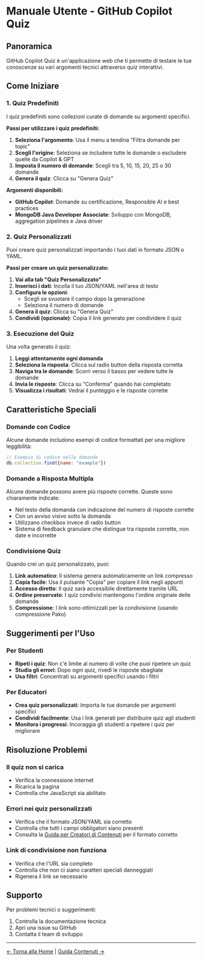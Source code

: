 # Manuale Utente - GitHub Copilot Quiz

## Panoramica

GitHub Copilot Quiz è un'applicazione web che ti permette di testare le tue conoscenze su vari argomenti tecnici attraverso quiz interattivi.

## Come Iniziare

### 1. Quiz Predefiniti

I quiz predefiniti sono collezioni curate di domande su argomenti specifici.

**Passi per utilizzare i quiz predefiniti:**

1. **Seleziona l'argomento**: Usa il menu a tendina "Filtra domande per topic"
2. **Scegli l'origine**: Seleziona se includere tutte le domande o escludere quelle da Copilot & GPT
3. **Imposta il numero di domande**: Scegli tra 5, 10, 15, 20, 25 o 30 domande
4. **Genera il quiz**: Clicca su "Genera Quiz"

**Argomenti disponibili:**
- **GitHub Copilot**: Domande su certificazione, Responsible AI e best practices
- **MongoDB Java Developer Associate**: Sviluppo con MongoDB, aggregation pipelines e Java driver

### 2. Quiz Personalizzati

Puoi creare quiz personalizzati importando i tuoi dati in formato JSON o YAML.

**Passi per creare un quiz personalizzato:**

1. **Vai alla tab "Quiz Personalizzato"**
2. **Inserisci i dati**: Incolla il tuo JSON/YAML nell'area di testo
3. **Configura le opzioni**:
   - Scegli se svuotare il campo dopo la generazione
   - Seleziona il numero di domande
4. **Genera il quiz**: Clicca su "Genera Quiz"
5. **Condividi (opzionale)**: Copia il link generato per condividere il quiz

### 3. Esecuzione del Quiz

Una volta generato il quiz:

1. **Leggi attentamente ogni domanda**
2. **Seleziona la risposta**: Clicca sul radio button della risposta corretta
3. **Naviga tra le domande**: Scorri verso il basso per vedere tutte le domande
4. **Invia le risposte**: Clicca su "Conferma" quando hai completato
5. **Visualizza i risultati**: Vedrai il punteggio e le risposte corrette

## Caratteristiche Speciali

### Domande con Codice

Alcune domande includono esempi di codice formattati per una migliore leggibilità:

```javascript
// Esempio di codice nelle domande
db.collection.find({name: "example"})
```

### Domande a Risposta Multipla

Alcune domande possono avere più risposte corrette. Queste sono chiaramente indicate:
- Nel testo della domanda con indicazione del numero di risposte corrette
- Con un avviso visivo sotto la domanda
- Utilizzano checkbox invece di radio button
- Sistema di feedback granulare che distingue tra risposte corrette, non date e incorrette

### Condivisione Quiz

Quando crei un quiz personalizzato, puoi:
1. **Link automatico**: Il sistema genera automaticamente un link compresso
2. **Copia facile**: Usa il pulsante "Copia" per copiare il link negli appunti
3. **Accesso diretto**: Il quiz sarà accessibile direttamente tramite URL
4. **Ordine preservato**: I quiz condivisi mantengono l'ordine originale delle domande
5. **Compressione**: I link sono ottimizzati per la condivisione (usando compressione Pako)

## Suggerimenti per l'Uso

### Per Studenti
- **Ripeti i quiz**: Non c'è limite al numero di volte che puoi ripetere un quiz
- **Studia gli errori**: Dopo ogni quiz, rivedi le risposte sbagliate
- **Usa filtri**: Concentrati su argomenti specifici usando i filtri

### Per Educatori
- **Crea quiz personalizzati**: Importa le tue domande per argomenti specifici
- **Condividi facilmente**: Usa i link generati per distribuire quiz agli studenti
- **Monitora i progressi**: Incoraggia gli studenti a ripetere i quiz per migliorare

## Risoluzione Problemi

### Il quiz non si carica
- Verifica la connessione internet
- Ricarica la pagina
- Controlla che JavaScript sia abilitato

### Errori nei quiz personalizzati
- Verifica che il formato JSON/YAML sia corretto
- Controlla che tutti i campi obbligatori siano presenti
- Consulta la [Guida per Creatori di Contenuti](content-guide.md) per il formato corretto

### Link di condivisione non funziona
- Verifica che l'URL sia completo
- Controlla che non ci siano caratteri speciali danneggiati
- Rigenera il link se necessario

## Supporto

Per problemi tecnici o suggerimenti:
1. Controlla la documentazione tecnica
2. Apri una issue su GitHub
3. Contatta il team di sviluppo

---

[← Torna alla Home](../README.md) | [Guida Contenuti →](content-guide.md)